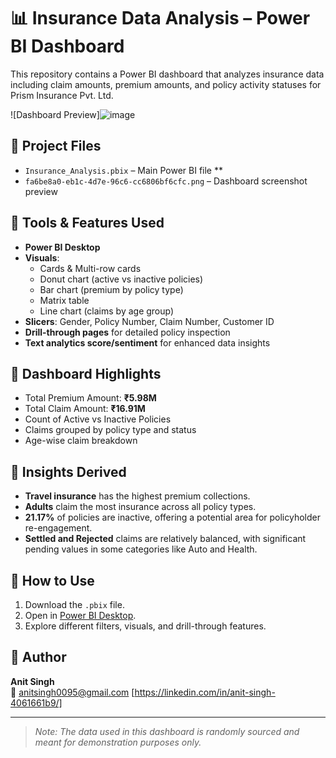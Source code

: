 

# 📊 Insurance Data Analysis – Power BI Dashboard

This repository contains a Power BI dashboard that analyzes insurance data including claim amounts, premium amounts, and policy activity statuses for Prism Insurance Pvt. Ltd.

![Dashboard Preview]![image](https://github.com/user-attachments/assets/cee3abf3-b53e-4ada-9ac5-a90747a08721)


## 📁 Project Files

- `Insurance_Analysis.pbix` – Main Power BI file **
- `fa6be8a0-eb1c-4d7e-96c6-cc6806bf6cfc.png` – Dashboard screenshot preview

## 🧰 Tools & Features Used

- **Power BI Desktop**
- **Visuals**:
  - Cards & Multi-row cards
  - Donut chart (active vs inactive policies)
  - Bar chart (premium by policy type)
  - Matrix table
  - Line chart (claims by age group)
- **Slicers**: Gender, Policy Number, Claim Number, Customer ID
- **Drill-through pages** for detailed policy inspection
- **Text analytics score/sentiment** for enhanced data insights

## 📌 Dashboard Highlights

- Total Premium Amount: **₹5.98M**
- Total Claim Amount: **₹16.91M**
- Count of Active vs Inactive Policies
- Claims grouped by policy type and status
- Age-wise claim breakdown

## 🧠 Insights Derived

- **Travel insurance** has the highest premium collections.
- **Adults** claim the most insurance across all policy types.
- **21.17%** of policies are inactive, offering a potential area for policyholder re-engagement.
- **Settled and Rejected** claims are relatively balanced, with significant pending values in some categories like Auto and Health.

## 🚀 How to Use

1. Download the `.pbix` file.
2. Open in [Power BI Desktop](https://powerbi.microsoft.com/desktop/).
3. Explore different filters, visuals, and drill-through features.

## 📌 Author

**Anit Singh**  
📧 anitsingh0095@gmail.com 
[https://linkedin.com/in/anit-singh-4061661b9/]

---

> *Note: The data used in this dashboard is randomly sourced and meant for demonstration purposes only.*
